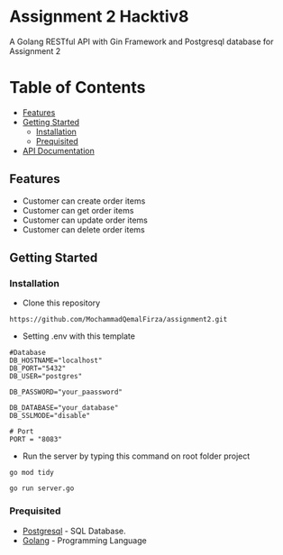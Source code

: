 # Assignment 2 Hacktiv8

A Golang RESTful API with Gin Framework and Postgresql database for Assignment 2

# Table of Contents

* [Features](#features)
* [Getting Started](#getting-started)
  * [Installation](#installation)
  * [Prequisited](#prequisited)
* [API Documentation](#api-documentation)

## Features
* Customer can create order items
* Customer can get order items
* Customer can update order items
* Customer can delete order items

## Getting Started
### Installation
* Clone this repository
```
https://github.com/MochammadQemalFirza/assignment2.git
```
* Setting .env with this template
```
#Database
DB_HOSTNAME="localhost"
DB_PORT="5432"
DB_USER="postgres"

DB_PASSWORD="your_paassword"

DB_DATABASE="your_database"
DB_SSLMODE="disable"

# Port
PORT = "8083"
```
* Run the server by typing this command on root folder project
```
go mod tidy
```
```
go run server.go
```

### Prequisited
* [Postgresql](https://www.postgresql.org/download/) - SQL Database.
* [Golang](https://go.dev/dl/) - Programming Language
